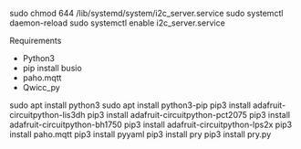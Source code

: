 sudo chmod 644 /lib/systemd/system/i2c_server.service
sudo systemctl daemon-reload
sudo systemctl enable i2c_server.service


Requirements 
 - Python3
 - pip install busio
 - paho.mqtt
 - Qwicc_py

sudo apt install python3
sudo apt install python3-pip
pip3 install adafruit-circuitpython-lis3dh
pip3 install adafruit-circuitpython-pct2075
pip3 install adafruit-circuitpython-bh1750
pip3 install adafruit-circuitpython-lps2x
pip3 install paho.mqtt
pip3 install pyyaml
pip3 install pry
pip3 install pry.py
